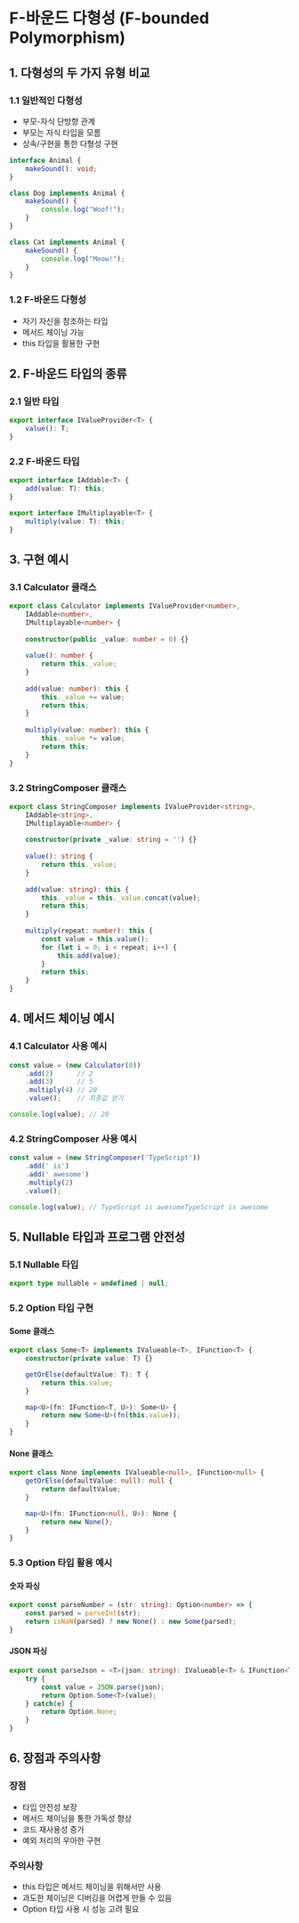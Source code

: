 # F-바운드 다형성 (F-bounded Polymorphism)

## 1. 다형성의 두 가지 유형 비교

### 1.1 일반적인 다형성
- 부모-자식 단방향 관계
- 부모는 자식 타입을 모름
- 상속/구현을 통한 다형성 구현

```typescript
interface Animal {
    makeSound(): void;
}

class Dog implements Animal {
    makeSound() {
        console.log("Woof!");
    }
}

class Cat implements Animal {
    makeSound() {
        console.log("Meow!");
    }
}
```

### 1.2 F-바운드 다형성
- 자기 자신을 참조하는 타입
- 메서드 체이닝 가능
- this 타입을 활용한 구현

## 2. F-바운드 타입의 종류

### 2.1 일반 타입
```typescript
export interface IValueProvider<T> {
    value(): T;
}
```

### 2.2 F-바운드 타입
```typescript
export interface IAddable<T> {
    add(value: T): this;
}

export interface IMultiplayable<T> {
    multiply(value: T): this;
}
```

## 3. 구현 예시

### 3.1 Calculator 클래스

```typescript
export class Calculator implements IValueProvider<number>, 
    IAddable<number>, 
    IMultiplayable<number> {
    
    constructor(public _value: number = 0) {}
    
    value(): number {
        return this._value;
    }
    
    add(value: number): this {
        this._value += value;
        return this;
    }
    
    multiply(value: number): this {
        this._value *= value;
        return this;
    }
}
```

### 3.2 StringComposer 클래스

```typescript
export class StringComposer implements IValueProvider<string>, 
    IAddable<string>, 
    IMultiplayable<number> {
    
    constructor(private _value: string = '') {}
    
    value(): string {
        return this._value;
    }
    
    add(value: string): this {
        this._value = this._value.concat(value);
        return this;
    }
    
    multiply(repeat: number): this {
        const value = this.value();
        for (let i = 0; i < repeat; i++) {
            this.add(value);
        }
        return this;
    }
}
```

## 4. 메서드 체이닝 예시

### 4.1 Calculator 사용 예시
```typescript
const value = (new Calculator(0))
    .add(2)      // 2
    .add(3)      // 5
    .multiply(4) // 20
    .value();    // 최종값 얻기

console.log(value); // 20
```

### 4.2 StringComposer 사용 예시
```typescript
const value = (new StringComposer('TypeScript'))
    .add(' is')
    .add(' awesome')
    .multiply(2)
    .value();

console.log(value); // TypeScript is awesomeTypeScript is awesome
```

## 5. Nullable 타입과 프로그램 안전성

### 5.1 Nullable 타입
```typescript
export type nullable = undefined | null;
```

### 5.2 Option 타입 구현

#### Some 클래스
```typescript
export class Some<T> implements IValueable<T>, IFunction<T> {
    constructor(private value: T) {}

    getOrElse(defaultValue: T): T {
        return this.value;
    }

    map<U>(fn: IFunction<T, U>): Some<U> {
        return new Some<U>(fn(this.value));
    }
}
```

#### None 클래스
```typescript
export class None implements IValueable<null>, IFunction<null> {
    getOrElse(defaultValue: null): null {
        return defaultValue;
    }

    map<U>(fn: IFunction<null, U>): None {
        return new None();
    }
}
```

### 5.3 Option 타입 활용 예시

#### 숫자 파싱
```typescript
export const parseNumber = (str: string): Option<number> => {
    const parsed = parseInt(str);
    return isNaN(parsed) ? new None() : new Some(parsed);
}
```

#### JSON 파싱
```typescript
export const parseJson = <T>(json: string): IValueable<T> & IFunction<T> => {
    try {
        const value = JSON.parse(json);
        return Option.Some<T>(value);
    } catch(e) {
        return Option.None;
    }
}
```

## 6. 장점과 주의사항

### 장점
- 타입 안전성 보장
- 메서드 체이닝을 통한 가독성 향상
- 코드 재사용성 증가
- 예외 처리의 우아한 구현

### 주의사항
- this 타입은 메서드 체이닝을 위해서만 사용
- 과도한 체이닝은 디버깅을 어렵게 만들 수 있음
- Option 타입 사용 시 성능 고려 필요
